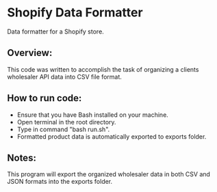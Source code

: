 # Shopify Data Formatter
 Data formatter for a Shopify store.

## Overview:
This code was written to accomplish the task of organizing a clients 
wholesaler API data into CSV file format. 

## How to run code:
* Ensure that you have Bash installed on your machine.
* Open terminal in the root directory.
* Type in command "bash run.sh".
* Formatted product data is automatically exported to exports folder.

## Notes:
This program will export the organized wholesaler data in both 
CSV and JSON formats into the exports folder.
